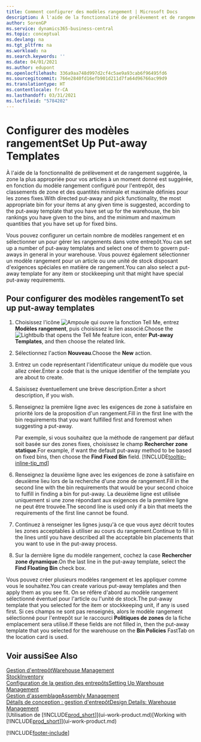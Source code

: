```yaml
---
title: Comment configurer des modèles rangement | Microsoft Docs
description: À l'aide de la fonctionnalité de prélèvement et de rangement suggérée, la zone la plus appropriée pour vos articles à un moment donné est suggérée, en fonction du modèle rangement configuré pour l'entrepôt, des classements de zone et des quantités minimale et maximale définies pour les zones fixes.
author: SorenGP
ms.service: dynamics365-business-central
ms.topic: conceptual
ms.devlang: na
ms.tgt_pltfrm: na
ms.workload: na
ms.search.keywords: ''
ms.date: 04/01/2021
ms.author: edupont
ms.openlocfilehash: 336a9aa748d997d2cf4c5ae9a93cab6f96495fd6
ms.sourcegitcommit: 766e2840fd16efb901d211d7fa64d96766ac99d9
ms.translationtype: HT
ms.contentlocale: fr-CA
ms.lasthandoff: 03/31/2021
ms.locfileid: "5784202"
---
```

# <a name="set-up-put-away-templates"></a><span data-ttu-id="7697b-103">Configurer des modèles rangement</span><span class="sxs-lookup"><span data-stu-id="7697b-103">Set Up Put-away Templates</span></span>

<span data-ttu-id="7697b-104">À l'aide de la fonctionnalité de prélèvement et de rangement suggérée, la zone la plus appropriée pour vos articles à un moment donné est suggérée, en fonction du modèle rangement configuré pour l'entrepôt, des classements de zone et des quantités minimale et maximale définies pour les zones fixes.</span><span class="sxs-lookup"><span data-stu-id="7697b-104">With directed put-away and pick functionality, the most appropriate bin for your items at any given time is suggested, according to the put-away template that you have set up for the warehouse, the bin rankings you have given to the bins, and the minimum and maximum quantities that you have set up for fixed bins.</span></span>  

<span data-ttu-id="7697b-105">Vous pouvez configurer un certain nombre de modèles rangement et en sélectionner un pour gérer les rangements dans votre entrepôt.</span><span class="sxs-lookup"><span data-stu-id="7697b-105">You can set up a number of put-away templates and select one of them to govern put-aways in general in your warehouse.</span></span> <span data-ttu-id="7697b-106">Vous pouvez également sélectionner un modèle rangement pour un article ou une unité de stock disposant d'exigences spéciales en matière de rangement.</span><span class="sxs-lookup"><span data-stu-id="7697b-106">You can also select a put-away template for any item or stockkeeping unit that might have special put-away requirements.</span></span>  

## <a name="to-set-up-put-away-templates"></a><span data-ttu-id="7697b-107">Pour configurer des modèles rangement</span><span class="sxs-lookup"><span data-stu-id="7697b-107">To set up put-away templates</span></span>

1. <span data-ttu-id="7697b-108">Choisissez l'icône ![Ampoule qui ouvre la fonction Tell Me](media/ui-search/search_small.png "Dites-moi ce que vous voulez faire"), entrez **Modèles rangement**, puis choisissez le lien associé.</span><span class="sxs-lookup"><span data-stu-id="7697b-108">Choose the ![Lightbulb that opens the Tell Me feature](media/ui-search/search_small.png "Tell me what you want to do") icon, enter **Put-away Templates**, and then choose the related link.</span></span>  
2. <span data-ttu-id="7697b-109">Sélectionnez l'action **Nouveau**.</span><span class="sxs-lookup"><span data-stu-id="7697b-109">Choose the **New** action.</span></span>  
3. <span data-ttu-id="7697b-110">Entrez un code représentant l'identificateur unique du modèle que vous allez créer.</span><span class="sxs-lookup"><span data-stu-id="7697b-110">Enter a code that is the unique identifier of the template you are about to create.</span></span>  
4. <span data-ttu-id="7697b-111">Saisissez éventuellement une brève description.</span><span class="sxs-lookup"><span data-stu-id="7697b-111">Enter a short description, if you wish.</span></span>  
5. <span data-ttu-id="7697b-112">Renseignez la première ligne avec les exigences de zone à satisfaire en priorité lors de la proposition d'un rangement.</span><span class="sxs-lookup"><span data-stu-id="7697b-112">Fill in the first line with the bin requirements that you want fulfilled first and foremost when suggesting a put-away.</span></span>

    <span data-ttu-id="7697b-113">Par exemple, si vous souhaitez que la méthode de rangement par défaut soit basée sur des zones fixes, choisissez le champ **Rechercher zone statique**.</span><span class="sxs-lookup"><span data-stu-id="7697b-113">For example, if want the default put-away method to be based on fixed bins, then choose the **Find Fixed Bin** field.</span></span> [!INCLUDE[tooltip-inline-tip_md](includes/tooltip-inline-tip_md.md)]  
6. <span data-ttu-id="7697b-114">Renseignez la deuxième ligne avec les exigences de zone à satisfaire en deuxième lieu lors de la recherche d'une zone de rangement.</span><span class="sxs-lookup"><span data-stu-id="7697b-114">Fill in the second line with the bin requirements that would be your second choice to fulfill in finding a bin for put-away.</span></span> <span data-ttu-id="7697b-115">La deuxième ligne est utilisée uniquement si une zone répondant aux exigences de la première ligne ne peut être trouvée.</span><span class="sxs-lookup"><span data-stu-id="7697b-115">The second line is used only if a bin that meets the requirements of the first line cannot be found.</span></span>  
7. <span data-ttu-id="7697b-116">Continuez à renseigner les lignes jusqu'à ce que vous ayez décrit toutes les zones acceptables à utiliser au cours du rangement.</span><span class="sxs-lookup"><span data-stu-id="7697b-116">Continue to fill in the lines until you have described all the acceptable bin placements that you want to use in the put-away process.</span></span>  
8. <span data-ttu-id="7697b-117">Sur la dernière ligne du modèle rangement, cochez la case **Rechercher zone dynamique**.</span><span class="sxs-lookup"><span data-stu-id="7697b-117">On the last line in the put-away template, select the **Find Floating Bin** check box.</span></span>  

<span data-ttu-id="7697b-118">Vous pouvez créer plusieurs modèles rangement et les appliquer comme vous le souhaitez.</span><span class="sxs-lookup"><span data-stu-id="7697b-118">You can create various put-away templates and then apply them as you see fit.</span></span> <span data-ttu-id="7697b-119">On se réfère d'abord au modèle rangement sélectionné éventuel pour l'article ou l'unité de stock.</span><span class="sxs-lookup"><span data-stu-id="7697b-119">The put-away template that you selected for the item or stockkeeping unit, if any is used first.</span></span> <span data-ttu-id="7697b-120">Si ces champs ne sont pas renseignés, alors le modèle rangement sélectionné pour l'entrepôt sur le raccourci **Politiques de zones** de la fiche emplacement sera utilisé.</span><span class="sxs-lookup"><span data-stu-id="7697b-120">If these fields are not filled in, then the put-away template that you selected for the warehouse on the **Bin Policies** FastTab on the location card is used.</span></span>  

## <a name="see-also"></a><span data-ttu-id="7697b-121">Voir aussi</span><span class="sxs-lookup"><span data-stu-id="7697b-121">See Also</span></span>

[<span data-ttu-id="7697b-122">Gestion d'entrepôt</span><span class="sxs-lookup"><span data-stu-id="7697b-122">Warehouse Management</span></span>](warehouse-manage-warehouse.md)  
[<span data-ttu-id="7697b-123">Stock</span><span class="sxs-lookup"><span data-stu-id="7697b-123">Inventory</span></span>](inventory-manage-inventory.md)  
[<span data-ttu-id="7697b-124">Configuration de la gestion des entrepôts</span><span class="sxs-lookup"><span data-stu-id="7697b-124">Setting Up Warehouse Management</span></span>](warehouse-setup-warehouse.md)  
[<span data-ttu-id="7697b-125">Gestion d'assemblage</span><span class="sxs-lookup"><span data-stu-id="7697b-125">Assembly Management</span></span>](assembly-assemble-items.md)  
[<span data-ttu-id="7697b-126">Détails de conception : gestion d'entrepôt</span><span class="sxs-lookup"><span data-stu-id="7697b-126">Design Details: Warehouse Management</span></span>](design-details-warehouse-management.md)  
<span data-ttu-id="7697b-127">[Utilisation de [!INCLUDE[prod_short](includes/prod_short.md)]](ui-work-product.md)</span><span class="sxs-lookup"><span data-stu-id="7697b-127">[Working with [!INCLUDE[prod_short](includes/prod_short.md)]](ui-work-product.md)</span></span>  


[!INCLUDE[footer-include](includes/footer-banner.md)]